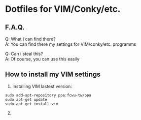 # Dotfiles for VIM/Conky/etc.

## F.A.Q.

Q: What i can find there?  
A: You can find there my settings for VIM/conky/etc. programms  

Q: Can i steal this?  
A: Of course, you can use this easily  

## How to install my VIM settings

1. Installing VIM lastest version:  
```  
sudo add-apt-repository ppa:fcwu-tw/ppa    
sudo apt-get update   
sudo apt-get install vim     
```      
2. 

